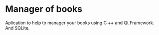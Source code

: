 # Manager of books
Aplication to help to manager your books using C ++ and Qt Framework.
And SQLite.

